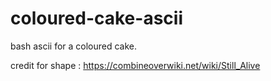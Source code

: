 # coloured-cake-ascii
bash ascii for a coloured cake.


credit for shape :
https://combineoverwiki.net/wiki/Still_Alive
